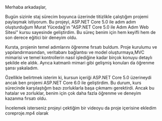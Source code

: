Merhaba arkadaşlar,

Bugün sizinle staj sürecim boyunca üzerinde titizlikle çalıştığım projemi paylaşmak istiyorum.
Bu projeyi, ASP.NET Core 5.0 ile adım adım oluşturduğum Murat Yücedağ'ın "ASP.NET Core 5.0 ile Adım Adım Web Sitesi" kursu sayesinde geliştirdim.
Bu süreç benim için hem keyifli hem de son derece eğitici bir deneyim oldu.

Kursta, projenin temel adımlarını öğrenme fırsatı buldum. Proje kurulumu ve yapılandırmasından, 
veritabanı bağlantısı ve model oluşturmaya,MVC mimarisi ve temel kontrollerin nasıl işlediğine 
kadar birçok konuyu detaylı şekilde ele aldık. Ayrıca katmanlı mimari gibi gelişmiş konuları da öğrenme şansı yakaladım.

Özellikle belirtmek isterim ki, kursun içeriği ASP.NET Core 5.0 üzerineydi ancak ben projemi
ASP.NET Core 6.0 ile geliştirdim. Bu durum, kurs sürecinde karşılaştığım bazı zorluklarla başa
çıkmamı gerektirdi. Ancak bu hatalar ve zorluklar, benim için çok daha fazla öğrenme ve deneyim kazanma fırsatı oldu.

İncelemek isterseniz projeyi çektiğim bir videoyu da proje içerisine ekledim coreproje.mp4 olarak


